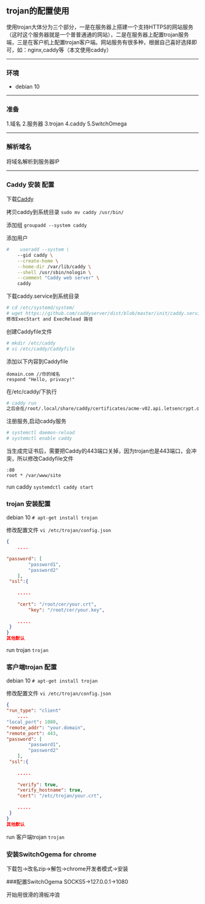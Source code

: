 ## trojan的配置使用

使用trojan大体分为三个部分，一是在服务器上搭建一个支持HTTPS的网站服务（这时这个服务器就是一个普普通通的网站），二是在服务器上配置trojan服务端，三是在客户机上配置trojan客户端。网站服务有很多种，根据自己喜好选择即可，如：nginx,caddy等（本文使用caddy）
***

### 环境

  * debian 10
***

### 准备
  1.域名
  2.服务器
  3.trojan
  4.caddy
  5.SwitchOmega
***

### 解析域名 
将域名解析到服务器IP
***

### Caddy 安装 配置
下载[Caddy](https://github.com/caddyserver/caddy/releases)
  
拷贝caddy到系统目录
`sudo mv caddy /usr/bin/`
  
添加组
`groupadd --system caddy`
  
添加用户
```bash
#    useradd --system \
	--gid caddy \
	--create-home \
	--home-dir /var/lib/caddy \
	--shell /usr/sbin/nologin \
	--comment "Caddy web server" \
	caddy 
```
下载caddy.service到系统目录
```bash
# cd /etc/systemd/system/
# wget https://github.com/caddyserver/dist/blob/master/init/caddy.service 
修改ExecStart and ExecReload 路径
```

创建Caddyfile文件
```bash
# mkdir /etc/caddy
# vi /etc/caddy/Caddyfile
```

添加以下内容到Caddyfile
```
domain.com //你的域名
respond "Hello, privacy!"
```

在/etc/caddy/下执行
```bash
# caddy run
之后会在/root/.local/share/caddy/certificates/acme-v02.api.letsencrypt.org-directory/domain.com下生成.crt 和.key文件，后面用。
```

注册服务,启动caddy服务
```bash
# systemctl daemon-reload
# systemctl enable caddy
```

当生成完证书后，需要把Caddy的443端口关掉，因为trojan也是443端口，会冲突，所以修改Caddyfile文件
```
:80
root * /var/www/site
```
run caddy
`systemdctl caddy start`

### trojan 安装配置

debian 10
`# apt-get install trojan`

修改配置文件
`vi /etc/trojan/config.json`
```json
{
	....
	
"password": [
        "password1",
        "password2"
    ],
 "ssl":{
 
 	.....
	
	"cert": "/root/cer/your.crt",
        "key": "/root/cer/your.key",
	
	.....
 }
}
其他默认
```
run trojan 
`trojan`

### 客户端trojan 配置
debian 10
`# apt-get install trojan`

修改配置文件
`vi /etc/trojan/config.json`
```json
{
"run_type": "client"
	....
"local_port": 1080,
"remote_addr": "your.domain",
"remote_port": 443,	
"password": [
        "password1",
        "password2"
    ],
 "ssl":{
 
 	.....
	
	"verify": true,
	"verify_hostname": true,
	"cert": "/etc/trojan/your.crt",
	
	.....
 }
}
其他默认
```

run 客户端trojan
`trojan`

### 安装SwitchOgema for chrome
下载包->改名zip->解包->chrome开发者模式->安装

###配置SwitchOgema
SOCKS5->127.0.0.1->1080

开始用很滑的滑板冲浪
